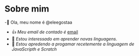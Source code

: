 # Sobre mim
-👋 Ola, meu nome é @eleegostaa
- :+1: *Meu email de contado é* [email](hiabi.azevedo@escola.pr.gov.br)
- 👀 *Estou interessado em aprender novas linguagens*.
- 🌱 *Estou apredendo a progamar recetemente a linguagem de JavaScripth e Scratch*
